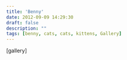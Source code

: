 ```yaml
---
title: 'Benny'
date: 2012-09-09 14:29:30
draft: false
description: ""
tags: [benny, cats, cats, kittens, Gallery]
---
```


\[gallery\]